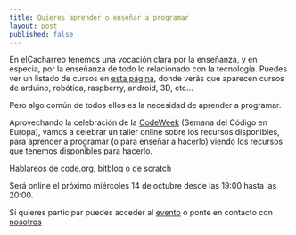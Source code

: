 ```yaml
---
title: Quieres aprender o enseñar a programar
layout: post
published: false
---
```


En elCacharreo tenemos  una vocación clara por la enseñanza, y en especia, por la enseñanza de todo lo relacionado con la tecnología.
Puedes ver un listado de cursos en <a href="http://cursos.elcacharreo.com">esta página</a>, donde verás que aparecen cursos de arduino, robótica, raspberry, android, 3D, etc...

Pero algo común de todos ellos es la necesidad de aprender a programar. 

Aprovechando la celebración de la [CodeWeek](codeweek.eu) (Semana del Código en Europa), vamos a celebrar un taller online sobre los recursos disponibles, para aprender a programar (o para enseñar a hacerlo) viendo los recursos que tenemos disponibles para hacerlo.

Hablareos de code.org, bitbloq o de scratch

Será online el próximo miércoles 14 de octubre desde las 19:00 hasta las 20:00. 

Si quieres participar puedes acceder al [evento](https://plus.google.com/u/0/events/cdd563268v0etuuj3145uqs0b1k) o ponte en contacto con [nosotros](mailto:cursos@elcacharreo.com)